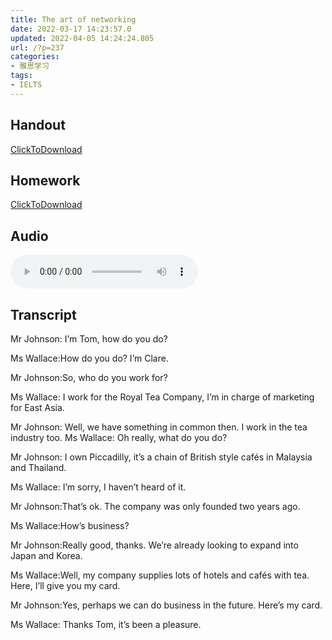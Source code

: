 ```yaml
---
title: The art of networking
date: 2022-03-17 14:23:57.0
updated: 2022-04-05 14:24:24.805
url: /?p=237
categories: 
- 雅思学习
tags: 
- IELTS
---
```



## Handout
[ClickToDownload](https://cdn-images.reidosann.top/a9f51781261246758aba97edef349c3e.pptx)

## Homework
[ClickToDownload](https://cdn-images.reidosann.top/2a702fe94bea0fe991dcfbbd10d668bd.docx)


## Audio
<audio src="https://cdn-images.reidosann.top/785cf9d06a9da0b9ea82b6e5abaf5bfe.mp3" reload="none" controls>你的浏览器不支持Audio标签</audio>

## Transcript
Mr Johnson: I’m Tom, how do you do?

Ms Wallace:How do you do? I’m Clare.

Mr Johnson:So, who do you work for?

Ms Wallace: I work for the Royal Tea Company, I’m in charge of marketing for East Asia.

Mr Johnson: Well, we have something in common then. I work in the tea industry too. Ms Wallace: Oh really, what do you do?

Mr Johnson: I own Piccadilly, it’s a chain of British style cafés in Malaysia and Thailand.

Ms Wallace: I’m sorry, I haven’t heard of it.

Mr Johnson:That’s ok. The company was only founded two years ago.

Ms Wallace:How’s business?

Mr Johnson:Really good, thanks. We’re already looking to expand into Japan and Korea.

Ms Wallace:Well, my company supplies lots of hotels and cafés with tea. Here, I’ll give you my card.

Mr Johnson:Yes, perhaps we can do business in the future. Here’s my card.

Ms Wallace: Thanks Tom, it’s been a pleasure.